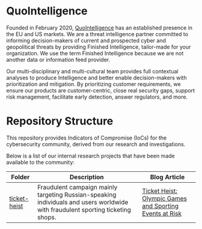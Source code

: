 # QuoIntelligence
Founded in February 2020, [QuoIntelligence](https://quointelligence.eu/) has an established presence in the EU and US markets.  We are a threat intelligence partner committed to informing decision-makers of current and prospected cyber and geopolitical threats by providing Finished Intelligence, tailor-made for your organization. We use the term Finished Intelligence because we are not another data or information feed provider.

Our multi-disciplinary and multi-cultural team provides full contextual analyses to produce Intelligence and better enable decision-makers with prioritization and mitigation. By prioritizing customer requirements, we ensure our products are customer-centric, close real security gaps, support risk management, facilitate early detection, answer regulators, and more.

# Repository Structure
This repository provides Indicators of Compromise (IoCs) for the cybersecurity community, derived from our research and investigations.

Below is a list of our internal research projects that have been made available to the community:

| Folder                        | Description                                                                                                                     | Blog Article                                                                                                      |
|-------------------------------|---------------------------------------------------------------------------------------------------------------------------------|-------------------------------------------------------------------------------------------------------------------|
| [ticket-heist](ticket-heist/) | Fraudulent campaign mainly targeting Russian-speaking individuals and users worldwide with fraudulent sporting ticketing shops. | [Ticket Heist: Olympic Games and Sporting Events at Risk](https://quointelligence.eu/2024/07/ticket-heist-olympic-games-and-sporting-events-at-risk) |